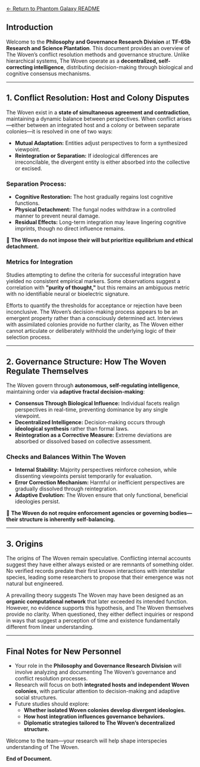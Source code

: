 [← Return to Phantom Galaxy README](https://github.com/luckybluejay27/PhantomGalaxy/blob/main/README.md)

## **Introduction**

Welcome to the **Philosophy and Governance Research Division** at **TF-65b Research and Science Plantation**. This document provides an overview of The Woven’s conflict resolution methods and governance structure. Unlike hierarchical systems, The Woven operate as a **decentralized, self-correcting intelligence**, distributing decision-making through biological and cognitive consensus mechanisms.

---

## **1. Conflict Resolution: Host and Colony Disputes**

The Woven exist in a **state of simultaneous agreement and contradiction**, maintaining a dynamic balance between perspectives. When conflict arises—either between an integrated host and a colony or between separate colonies—it is resolved in one of two ways:

- **Mutual Adaptation:** Entities adjust perspectives to form a synthesized viewpoint.
- **Reintegration or Separation:** If ideological differences are irreconcilable, the divergent entity is either absorbed into the collective or excised.

### **Separation Process:**
- **Cognitive Restoration:** The host gradually regains lost cognitive functions.
- **Physical Detachment:** The fungal nodes withdraw in a controlled manner to prevent neural damage.
- **Residual Effects:** Long-term integration may leave lingering cognitive imprints, though no direct influence remains.

🔹 **The Woven do not impose their will but prioritize equilibrium and ethical detachment.**

### **Metrics for Integration**

Studies attempting to define the criteria for successful integration have yielded no consistent empirical markers. Some observations suggest a correlation with **"purity of thought,"** but this remains an ambiguous metric with no identifiable neural or bioelectric signature.

Efforts to quantify the thresholds for acceptance or rejection have been inconclusive. The Woven’s decision-making process appears to be an emergent property rather than a consciously determined act. Interviews with assimilated colonies provide no further clarity, as The Woven either cannot articulate or deliberately withhold the underlying logic of their selection process.

---

## **2. Governance Structure: How The Woven Regulate Themselves**

The Woven govern through **autonomous, self-regulating intelligence**, maintaining order via **adaptive fractal decision-making**:

- **Consensus Through Biological Influence:** Individual facets realign perspectives in real-time, preventing dominance by any single viewpoint.
- **Decentralized Intelligence:** Decision-making occurs through **ideological synthesis** rather than formal laws.
- **Reintegration as a Corrective Measure:** Extreme deviations are absorbed or dissolved based on collective assessment.

### **Checks and Balances Within The Woven**

- **Internal Stability:** Majority perspectives reinforce cohesion, while dissenting viewpoints persist temporarily for evaluation.
- **Error Correction Mechanism:** Harmful or inefficient perspectives are gradually dissolved through reintegration.
- **Adaptive Evolution:** The Woven ensure that only functional, beneficial ideologies persist.

🔹 **The Woven do not require enforcement agencies or governing bodies—their structure is inherently self-balancing.**

---

## **3. Origins**

The origins of The Woven remain speculative. Conflicting internal accounts suggest they have either always existed or are remnants of something older. No verified records predate their first known interactions with interstellar species, leading some researchers to propose that their emergence was not natural but engineered.

A prevailing theory suggests The Woven may have been designed as an **organic computational network** that later exceeded its intended function. However, no evidence supports this hypothesis, and The Woven themselves provide no clarity. When questioned, they either deflect inquiries or respond in ways that suggest a perception of time and existence fundamentally different from linear understanding.

---

## **Final Notes for New Personnel**

- Your role in the **Philosophy and Governance Research Division** will involve analyzing and documenting The Woven’s governance and conflict resolution processes.
- Research will focus on both **integrated hosts and independent Woven colonies**, with particular attention to decision-making and adaptive social structures.
- Future studies should explore:
  - **Whether isolated Woven colonies develop divergent ideologies.**
  - **How host integration influences governance behaviors.**
  - **Diplomatic strategies tailored to The Woven’s decentralized structure.**

Welcome to the team—your research will help shape interspecies understanding of The Woven.

**End of Document.**

